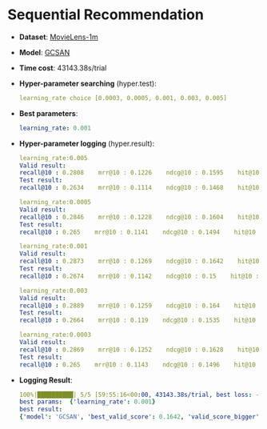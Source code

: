 # Sequential Recommendation

- **Dataset**: [MovieLens-1m](../../md/ml-1m_seq.md)

- **Model**: [GCSAN](https://recbole.io/docs/user_guide/model/sequential/gcsan.html)

- **Time cost**: 43143.38s/trial

- **Hyper-parameter searching** (hyper.test):

  ```yaml
  learning_rate choice [0.0003, 0.0005, 0.001, 0.003, 0.005]
  ```

- **Best parameters**:

  ```yaml
  learning_rate: 0.001
  ```

- **Hyper-parameter logging** (hyper.result):

  ```yaml
  learning_rate:0.005
  Valid result:
  recall@10 : 0.2808    mrr@10 : 0.1226    ndcg@10 : 0.1595    hit@10 : 0.2808    precision@10 : 0.0281
  Test result:
  recall@10 : 0.2634    mrr@10 : 0.1114    ndcg@10 : 0.1468    hit@10 : 0.2634    precision@10 : 0.0263

  learning_rate:0.0005
  Valid result:
  recall@10 : 0.2846    mrr@10 : 0.1228    ndcg@10 : 0.1604    hit@10 : 0.2846    precision@10 : 0.0285
  Test result:
  recall@10 : 0.265    mrr@10 : 0.1141    ndcg@10 : 0.1494    hit@10 : 0.265    precision@10 : 0.0265

  learning_rate:0.001
  Valid result:
  recall@10 : 0.2873    mrr@10 : 0.1269    ndcg@10 : 0.1642    hit@10 : 0.2873    precision@10 : 0.0287
  Test result:
  recall@10 : 0.2674    mrr@10 : 0.1142    ndcg@10 : 0.15    hit@10 : 0.2674    precision@10 : 0.0267

  learning_rate:0.003
  Valid result:
  recall@10 : 0.2889    mrr@10 : 0.1259    ndcg@10 : 0.164    hit@10 : 0.2889    precision@10 : 0.0289
  Test result:
  recall@10 : 0.2664    mrr@10 : 0.119    ndcg@10 : 0.1535    hit@10 : 0.2664    precision@10 : 0.0266

  learning_rate:0.0003
  Valid result:
  recall@10 : 0.2869    mrr@10 : 0.1252    ndcg@10 : 0.1628    hit@10 : 0.2869    precision@10 : 0.0287
  Test result:
  recall@10 : 0.265    mrr@10 : 0.1143    ndcg@10 : 0.1496    hit@10 : 0.265    precision@10 : 0.0265
  ```

- **Logging Result**:

  ```yaml
  100%|██████████| 5/5 [59:55:16<00:00, 43143.38s/trial, best loss: -0.1642]
  best params:  {'learning_rate': 0.001}
  best result: 
  {'model': 'GCSAN', 'best_valid_score': 0.1642, 'valid_score_bigger': True, 'best_valid_result': OrderedDict([('recall@10', 0.2873), ('mrr@10', 0.1269), ('ndcg@10', 0.1642), ('hit@10', 0.2873), ('precision@10', 0.0287)]), 'test_result': OrderedDict([('recall@10', 0.2674), ('mrr@10', 0.1142), ('ndcg@10', 0.15), ('hit@10', 0.2674), ('precision@10', 0.0267)])}
  ```
